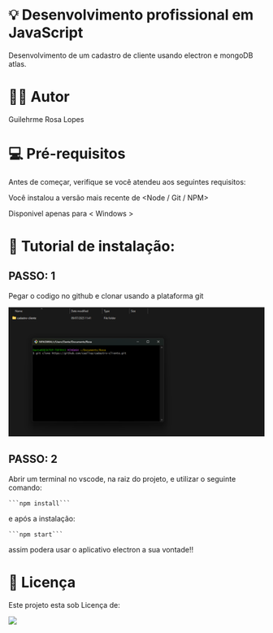 

# 💡 Desenvolvimento profissional em JavaScript
 Desenvolvimento de um cadastro de cliente usando electron e mongoDB atlas.

# 👨‍💻 Autor
 Guilehrme Rosa Lopes

# 💻 Pré-requisitos
 Antes de começar, verifique se você atendeu aos seguintes requisitos:

 Você instalou a versão mais recente de <Node / Git / NPM>

 Disponivel apenas para < Windows >

# 🚀 Tutorial de instalação:
## PASSO: 1
 Pegar o codigo no github e clonar usando a plataforma git

![](https://github.com/caallop/cadastro-cliente/blob/main/src/public/img/fotogit.png)

## PASSO: 2
 Abrir um terminal no vscode, na raiz do projeto, e utilizar o seguinte comando: 

    ```npm install```


 e após a instalação:

    ```npm start```

 assim podera usar o aplicativo electron a sua vontade!!

 # 📝 Licença
 Este projeto esta sob Licença de:

![](https://img.shields.io/github/license/caallop/cadastro-cliente)
